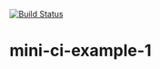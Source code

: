 [![Build Status](https://travis-ci.com/johannes-b/mini-ci-example-1.svg?branch=main)](https://travis-ci.com/johannes-b/mini-ci-example-1)

# mini-ci-example-1
